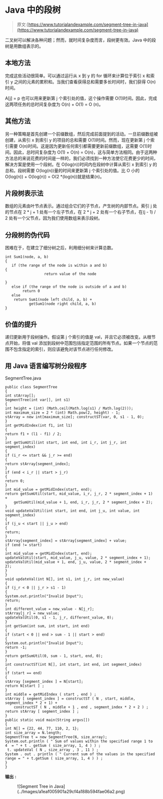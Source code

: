 # Java 中的段树

> 原文:[https://www.tutorialandexample.com/segment-tree-in-java](https://www.tutorialandexample.com/segment-tree-in-java)

二叉树可以解决各种问题；然而，就时间复杂度而言，段树更有效。Java 中的段树是用数组表示的。

## 本地方法

完成这些活动很简单。可以通过运行从 x 到 y 的 for 循环来计算位于索引 x 和索引 y 之间的元素的累积和。当我们查看获得总和需要多长时间时，我们获得 O(n)时间。

A[j] = p 也可以用来更新第 j 个索引处的值，这个操作需要 O(1)时间。因此，完成这两项任务的总时间复杂度为 O(n) + O(1) = O (n)。

## 其他方法

另一种策略是首先创建一个前缀数组，然后完成前面提到的活动。一旦前缀数组被创建，从索引 x 到索引 y 的项目的总和需要 O(1)时间。然而，现在更新第 j 个索引需要 O(n)时间。这是因为更新任何索引都需要更新前缀数组，这需要 O(1)时间。因此，总时间复杂度为 O(1) + O(n) = O(n)，这与简单方法相同。由于这两种方法总的来说花费的时间是一样的，我们必须找到一种方法使它花费更少的时间，解决方案是使用一个段树。在 O(log(n))时间内在段树中计算从索引 x 到索引 y 的总和。段树需要 O(log(n))量的时间来更新第 j 个索引处的值。比 O 小的 O(log(n)) + O(log(n)) = O(2 *(log(n))就是结果(n)。

## 片段树表示法

数组的元素由叶节点表示。通过组合它们的子节点，产生树的内部节点。索引 j 处的节点在 2 * j + 1 处有一个左子节点，在 2 * j + 2 处有一个右子节点，在(j - 1) / 2 处有一个父节点，因为我们使用数组来表示段树。

## 分段树的伪代码

困难在于，在建立了细分树之后，利用细分树来计算总数。

```
int Sum1(node, a, b)   
{  
   if (the range of the node is within a and b)  
{
                  return value of the node  

}
   else if (the range of the node is outside of a and b)  
        return 0  
   else  
    return Sum1(node left child, a, b) +   
           getSum1(node right child, a, b)  
} 
```

## 价值的提升

递归更新用于段树操作。假设第 j 个索引的值是 val，并且它必须被改变。从根节点开始，将值 val 添加到段树中范围包括指定范围的所有节点。如果一个节点的范围不包含指定的索引，则应该避免对该节点进行任何修改。

## 用 Java 语言编写树分段程序

SegmentTree.java

```
public class SegmentTree
{  
int stArray[];
SegmentTree(int var[], int s1)  
{  
int height = (int) (Math.ceil(Math.log(s1) / Math.log(2)));  
int maximum_size = 2 * (int) Math.pow(2, height) - 1;  
stArray = new int[maximum_size]; constructST(var, 0, s1 - 1, 0);  
}  
int getMidIndex(int f1, int l1)   
{  
return f1 + (l1 - f1) / 2;  
}  
int getSumUtil(int start, int end, int i_r, int j_r, int segment_index)  
{  
if (i_r <= start && j_r >= end)  
{  
return stArray[segment_index];  
}  
if (end < i_r || start > j_r)  
{  
return 0;  
}  
int mid_value = getMidIndex(start, end);  
return getSumUtil(start, mid_value, i_r, j_r, 2 * segment_index + 1) +  
    getSumUtil(mid_value + 1, end, i_r, j_r, 2 * segment_index + 2);  
}  
void updateValUtil(int start, int end, int j_u, int value, int segment_index)  
{  
if (j_u < start || j_u > end)  
{  
return;  
}
stArray[segment_index] = stArray[segment_index] + value;  
if (end != start)   
{  
int mid_value = getMidIndex(start, end);  
updateValUtil(start, mid_value, j_u, value, 2 * segment_index + 1);  
updateValUtil(mid_value + 1, end, j_u, value, 2 * segment_index + 2);  
}  
}   
void updateVal(int N[], int s1, int j_r, int new_value)  
{  
if (j_r < 0 || j_r > s1 - 1)   
{  
System.out.println("Invalid Input");  
return;  
} 
int different_value = new_value - N[j_r];  
stArray[j_r] = new_value; 
updateValUtil(0, s1 - 1, j_r, different_value, 0);  
}  
int getSum(int sum, int start, int end)  
{  
if (start < 0 || end > sum - 1 || start > end)   
{  
System.out.println("Invalid Input");  
return -1;  
}  
return getSumUtil(0, sum - 1, start, end, 0);  
}  
int constructST(int N[], int start, int end, int segment_index)  
{  
if (start == end)   
{  
stArray [segment_index ] = N[start];  
return N[start ] ;  
}   
int middle = getMidIndex ( start , end ) ;  
stArray [ segment_index ] = constructST ( N , start, middle, segment_index * 2 + 1) +  
    constructST ( N , middle + 1 , end , segment_index * 2 + 2 ) ;  
return stArray [ segment_index ] ;  
}  
public static void main(String argvs[])  
{  
int N[] = {22, 44, 77, 110, 2, 1};  
int size_array = N.length;
SegmentTree t = new SegmentTree(N, size_array);  
System.out.println ( " Sum of values within the specified range 1 to 4  = " + t . getSum ( size_array, 1, 4 ) ) ;  
 t. updateVal ( N , size_array , 3 , 11 ) ;  
System . out . println ( " Current sum of the values in the specified range = " + t.getSum ( size_array, 1, 4 ) ) ;  
}  
} 
```

**输出** **:**

<figure class="wp-block-image">![Segment Tree in Java](../Images/a1eaf005901a29cf4a188b594fae06a2.png)</figure>